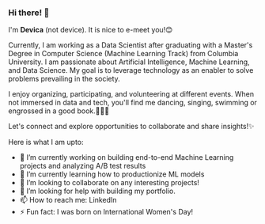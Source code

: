 ### Hi there! 👋

<!--
**Devica2000/Devica2000** is a ✨ _special_ ✨ repository because its `README.md` (this file) appears on your GitHub profile. -->

I'm **Devica** (not device). It is nice to e-meet you!😊

Currently, I am working as a Data Scientist after graduating with a Master's Degree in Computer Science (Machine Learning Track) from Columbia University. I am passionate about Artificial Intelligence, Machine Learning, and Data Science. My goal is to leverage technology as an enabler to solve problems prevailing in the society.  

I enjoy organizing, participating, and volunteering at different events. When not immersed in data and tech, you'll find me dancing, singing, swimming or engrossed in a good book.💃🏊‍♀️

Let's connect and explore opportunities to collaborate and share insights!✨

Here is what I am upto:

- 🔭 I’m currently working on building end-to-end Machine Learning projects and analyzing A/B test results
- 🌱 I’m currently learning how to productionize ML models
- 👯 I’m looking to collaborate on any interesting projects!
- 🤔 I’m looking for help with building my portfolio.
- 📫 How to reach me: LinkedIn
- ⚡ Fun fact: I was born on International Women's Day!

